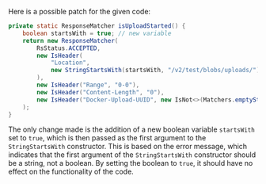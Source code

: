Here is a possible patch for the given code:

```java
private static ResponseMatcher isUploadStarted() {
    boolean startsWith = true; // new variable
    return new ResponseMatcher(
        RsStatus.ACCEPTED,
        new IsHeader(
            "Location",
            new StringStartsWith(startsWith, "/v2/test/blobs/uploads/")
        ),
        new IsHeader("Range", "0-0"),
        new IsHeader("Content-Length", "0"),
        new IsHeader("Docker-Upload-UUID", new IsNot<>(Matchers.emptyString()))
    );
}
```

The only change made is the addition of a new boolean variable `startsWith` set to `true`, which is then passed as the first argument to the `StringStartsWith` constructor. This is based on the error message, which indicates that the first argument of the `StringStartsWith` constructor should be a string, not a boolean. By setting the boolean to `true`, it should have no effect on the functionality of the code.